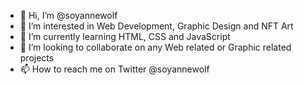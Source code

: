- 👋 Hi, I’m @soyannewolf
- 👀 I’m interested in Web Development, Graphic Design and NFT Art
- 🌱 I’m currently learning HTML, CSS and JavaScript
- 💞️ I’m looking to collaborate on any Web related or Graphic related projects
- 📫 How to reach me on Twitter @soyannewolf

<!---
SoyAnneWolf/SoyAnneWolf is a ✨ special ✨ repository because its `README.md` (this file) appears on your GitHub profile.
You can click the Preview link to take a look at your changes.
--->
